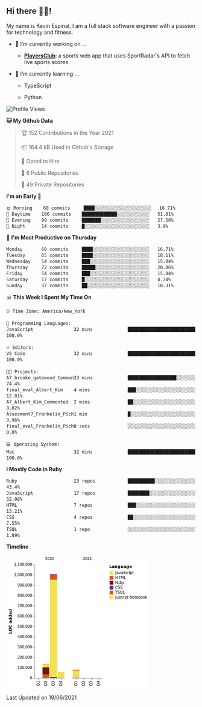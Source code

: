 ## Hi there 👋🏽!

My name is Kevin Espinal, I am a full stack software engineer with a passion for technology and fitness.

- 🔭 I’m currently working on ...

     - **[PlayersClub](https://playersclub.herokuapp.com/#/)**: a sports web app that uses SportRadar's API to fetch live sports scores

- 🌱 I’m currently learning ...

     - TypeScript
     
     - Python
     
<!--START_SECTION:waka-->
![Profile Views](http://img.shields.io/badge/Profile%20Views-0-blue)

**🐱 My Github Data** 

> 🏆 152 Contributions in the Year 2021
 > 
> 📦 164.4 kB Used in Github's Storage 
 > 
> 💼 Opted to Hire
 > 
> 📜 6 Public Repositories 
 > 
> 🔑 49 Private Repositories  
 > 
**I'm an Early 🐤** 

```text
🌞 Morning    60 commits     ████░░░░░░░░░░░░░░░░░░░░░   16.71% 
🌆 Daytime    186 commits    █████████████░░░░░░░░░░░░   51.81% 
🌃 Evening    99 commits     ███████░░░░░░░░░░░░░░░░░░   27.58% 
🌙 Night      14 commits     █░░░░░░░░░░░░░░░░░░░░░░░░   3.9%

```
📅 **I'm Most Productive on Thursday** 

```text
Monday       60 commits     ████░░░░░░░░░░░░░░░░░░░░░   16.71% 
Tuesday      65 commits     ████░░░░░░░░░░░░░░░░░░░░░   18.11% 
Wednesday    54 commits     ███░░░░░░░░░░░░░░░░░░░░░░   15.04% 
Thursday     72 commits     █████░░░░░░░░░░░░░░░░░░░░   20.06% 
Friday       54 commits     ███░░░░░░░░░░░░░░░░░░░░░░   15.04% 
Saturday     17 commits     █░░░░░░░░░░░░░░░░░░░░░░░░   4.74% 
Sunday       37 commits     ██░░░░░░░░░░░░░░░░░░░░░░░   10.31%

```


📊 **This Week I Spent My Time On** 

```text
⌚︎ Time Zone: America/New_York

💬 Programming Languages: 
JavaScript               32 mins             █████████████████████████   100.0%

🔥 Editors: 
VS Code                  32 mins             █████████████████████████   100.0%

🐱‍💻 Projects: 
A7_brooke_gatewood_Commen23 mins             ██████████████████░░░░░░░   74.4% 
final_eval_Albert_Kim    4 mins              ███░░░░░░░░░░░░░░░░░░░░░░   12.81% 
A7_Albert_Kim_Commented  2 mins              ██░░░░░░░░░░░░░░░░░░░░░░░   8.82% 
Assesment7_Frankelin_Pich1 min               █░░░░░░░░░░░░░░░░░░░░░░░░   3.96% 
final_eval_Frankelin_Pich0 secs              ░░░░░░░░░░░░░░░░░░░░░░░░░   0.0%

💻 Operating System: 
Mac                      32 mins             █████████████████████████   100.0%

```

**I Mostly Code in Ruby** 

```text
Ruby                     23 repos            ██████████░░░░░░░░░░░░░░░   43.4% 
JavaScript               17 repos            ████████░░░░░░░░░░░░░░░░░   32.08% 
HTML                     7 repos             ███░░░░░░░░░░░░░░░░░░░░░░   13.21% 
CSS                      4 repos             ██░░░░░░░░░░░░░░░░░░░░░░░   7.55% 
TSQL                     1 repo              ░░░░░░░░░░░░░░░░░░░░░░░░░   1.89%

```


**Timeline**

![Chart not found](https://raw.githubusercontent.com/espinalk212/espinalk212/main/charts/bar_graph.png) 


 Last Updated on 19/06/2021
<!--END_SECTION:waka-->


<!--
**espinalk212/espinalk212** is a ✨ _special_ ✨ repository because its `README.md` (this file) appears on your GitHub profile.

Here are some ideas to get you started:

- 🔭 I’m currently working on ...
- 🌱 I’m currently learning ...
- 👯 I’m looking to collaborate on ...
- 🤔 I’m looking for help with ...
- 💬 Ask me about ...
- 📫 How to reach me: ...
- 😄 Pronouns: ...
- ⚡ Fun fact: ...
-->
